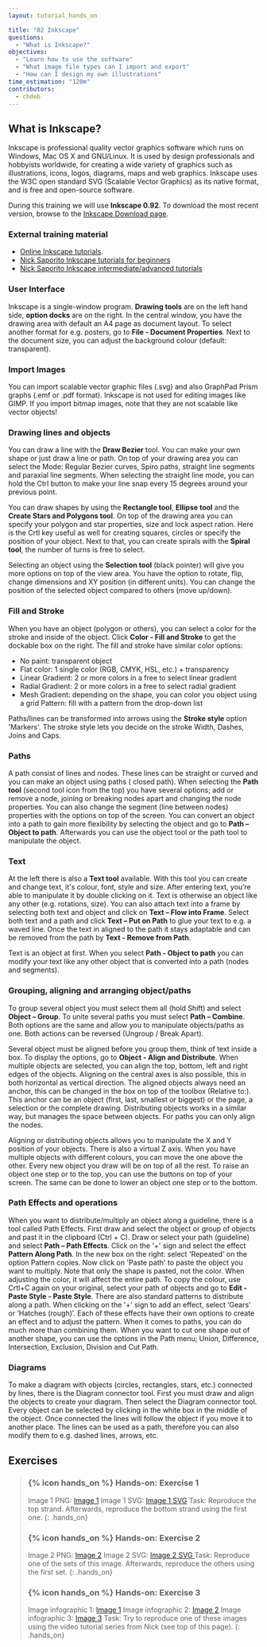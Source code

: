```yaml
---
layout: tutorial_hands_on

title: "02 Inkscape"
questions:
  - "What is Inkscape?"
objectives:
  - "Learn how to use the software"
  - "What image file types can I import and export"
  - "How can I design my own illustrations"
time_estimation: "120m"
contributors:
  - chdeb 
---
```

## What is Inkscape?
Inkscape is professional quality vector graphics software which runs on Windows, Mac OS X and GNU/Linux. It is used by design professionals and hobbyists worldwide, for creating a wide variety of graphics such as illustrations, icons, logos, diagrams, maps and web graphics. Inkscape uses the W3C open standard SVG (Scalable Vector Graphics) as its native format, and is free and open-source software.

During this training we will use **Inkscape 0.92**. To download the most recent version, browse to the [Inkscape Download page](https://inkscape.org/en/download/).

### External training material
- [Online Inkscape tutorials](https://inkscape.org/en/learn/tutorials/).
- [Nick Saporito Inkscape tutorials for beginners](https://www.youtube.com/playlist?listPLynG8gQD-n8BMplEVZVsoYlaRgqzG1qc4 )
- [Nick Saporito Inkscape intermediate/advanced tutorials](https://www.youtube.com/playlist?listPLynG8gQD-n8AFcLFAkvqJYnQUiBweRh1y )

### User Interface
Inkscape is a single-window program. **Drawing tools** are on the left hand side, **option docks** are on the right. 
In the central window, you have the drawing area with default an A4 page as document layout. To select another format for e.g. posters, go to **File - Document Properties**. Next to the document size, you can adjust the background colour (default: transparent).

### Import Images
You can import scalable vector graphic files (.svg) and also GraphPad Prism graphs (.emf or .pdf format).
Inkscape is not used for editing images like GIMP. If you import bitmap images, note that they are not scalable like vector objects!

### Drawing lines and objects
You can draw a line with the **Draw Bezier** tool. You can make your own shape or just draw a line or path. On top of your drawing area you can select the Mode: Regular Bezier curves, Spiro paths, straight line segments and paraxial line segments. When selecting the straight line mode, you can hold the Ctrl button to make your line snap every 15 degrees around your previous point.

You can draw shapes by using the **Rectangle tool**, **Ellipse tool** and the **Create Stars and Polygons tool**. On top of the drawing area you can specify your polygon and star properties, size and lock aspect ration. Here is the Crtl key useful as well for creating squares, circles or specify the position of your object. Next to that, you can create spirals with the **Spiral tool**, the number of turns is free to select.

Selecting an object using the **Selection tool** (black pointer) will give you more options on top of the view area. You have the option to rotate, flip, change dimensions and XY position (in different units). You can change the position of the selected object compared to others (move up/down). 

### Fill and Stroke
When you have an object (polygon or others), you can select a color for the stroke and inside of the object. Click **Color - Fill and Stroke** to get the dockable box on the right. The fill and stroke have similar color options:

 - No paint: transparent object
 - Flat color: 1 single color (RGB, CMYK, HSL, etc.) + transparency
 - Linear Gradient: 2 or more colors in a free to select linear gradient
 - Radial Gradient: 2 or more colors in a free to select radial gradient
 - Mesh Gradient: depending on the shape, you can color you object using a grid
   Pattern: fill with a pattern from the drop-down list

Paths/lines can be transformed into arrows using the **Stroke style** option 'Markers'. The stroke style lets you decide on the stroke Width, Dashes, Joins and Caps.

### Paths
A path consist of lines and nodes. These lines can be straight or curved and you can make an object using paths ( closed path). When selecting the **Path tool** (second tool icon from the top) you have several options; add or remove a node, joining or breaking nodes apart and changing the node properties. You can also change the segment (line between nodes) properties with the options on top of the screen. 
You can convert an object into a path to gain more flexibility by selecting the object and go to **Path – Object to path**. Afterwards you can use the object tool or the path tool to manipulate the object. 

### Text
At the left there is also a **Text tool** available. With this tool you can create and change text, it's colour, font, style and size. After entering text, you’re able to manipulate it by double clicking on it. Text is otherwise an object like any other (e.g. rotations, size).
You can also attach text into a frame by selecting both text and object and click on **Text – Flow into Frame**. Select both text and a path and click **Text – Put on Path** to glue your text to e.g. a waved line. Once the text in aligned to the path it stays adaptable and can be removed from the path by **Text - Remove from Path**.

Text is an object at first. When you select **Path - Object to path** you can modify your text like any other object that is converted into a path (nodes and segments).

### Grouping, aligning and arranging object/paths
To group several object you must select them all (hold Shift) and select **Object – Group**. To unite several paths you must select **Path – Combine**. Both options are the same and allow you to manipulate objects/paths as one. Both actions can be reversed (Ungroup / Break Apart).

Several object must be aligned before you group them, think of text inside a box. To display the options, go to **Object - Align and Distribute**. When multiple objects are selected, you can align the top, bottom, left and right edges of the objects. Aligning on the central axes is also possible, this in both horizontal as vertical direction. The aligned objects always need an anchor, this can be changed in the box on top of the toolbox (Relative to:). This anchor can be an object (first, last, smallest or biggest) or the page, a selection or the complete drawing. Distributing objects works in a similar way, but manages the space between objects. For paths you can only align the nodes.

Aligning or distributing objects allows you to manipulate the X and Y position of your objects. There is also a virtual Z axis. When you have multiple objects with different colours, you can move the one above the other. Every new object you draw will be on top of all the rest. To raise an object one step or to the top, you can use the buttons on top of your screen. The same can be done to lower an object one step or to the bottom.

### Path Effects and operations
When you want to distribute/multiply an object along a guideline, there is a tool called Path Effects. First draw and select the object or group of objects and past it in the clipboard (Ctrl + C). Draw or select your path (guideline) and select **Path – Path Effects**. Click on the '+' sign and select the effect **Pattern Along Path**. In the new box on the right: select 'Repeated' on the option Pattern copies. Now click on 'Paste path' to paste the object you want to multiply. Note that only the shape is pasted, not the color. When adjusting the color, it will affect the entire path. To copy the colour, use Crtl+C again on your original, select your path of objects and go to **Edit - Paste Style - Paste Style**. There are also standard patterns to distribute along a path. When clicking on the '+' sign to add an effect, select ‘Gears’ or ‘Hatches (rough)’. Each of these effects have their own options to create an effect and to adjust the pattern.
When it comes to paths, you can do much more than combining them. When you want to cut one shape out of another shape, you can use the options in the Path menu; Union, Difference, Intersection, Exclusion, Division and Cut Path.

### Diagrams
To make a diagram with objects (circles, rectangles, stars, etc.) connected by lines, there is the Diagram connector tool. First you must draw and align the objects to create your diagram. Then select the Diagram connector tool. Every object can be selected by clicking in the white box in the middle of the object. Once connected the lines will follow the object if you move it to another place. The lines can be used as a path, therefore you can also modify them to e.g. dashed lines, arrows, etc.

## Exercises
> ### {% icon hands_on %} Hands-on: Exercise 1
> Image 1 PNG: [Image 1](http://data.bits.vib.be/pub/trainingen/GIMP_Inkscape/Drawing.png)
> Image 1 SVG: [Image 1 SVG](http://data.bits.vib.be/pub/trainingen/GIMP_Inkscape/Drawing.svg)
> Task: Reproduce the top strand. Afterwards, reproduce the bottom strand using the first one.
{: .hands_on}
> ### {% icon hands_on %} Hands-on: Exercise 2
> Image 2 PNG: [Image 2](http://data.bits.vib.be/pub/trainingen/GIMP_Inkscape/Drawing2.png)
> Image 2 SVG: [Image 2 SVG ](http://data.bits.vib.be/pub/trainingen/GIMP_Inkscape/Drawing2.svg)
> Task: Reproduce one of the sets of this image. Afterwards, reproduce the others using the first set.
{: .hands_on}
> ### {% icon hands_on %} Hands-on: Exercise 3
> Image infographic 1: [Image 1](http://data.bits.vib.be/pub/trainingen/GIMP_Inkscape/procent_bars.png)
> Image infographic 2: [Image 2](http://data.bits.vib.be/pub/trainingen/GIMP_Inkscape/circle_infographic.png)
> Image infographic 3: [Image 3](http://data.bits.vib.be/pub/trainingen/GIMP_Inkscape/flower_diagram.png)
> Task: Try to reproduce one of these images using the video tutorial series from Nick (see top of this page).
{: .hands_on}
